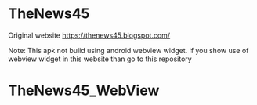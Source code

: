 # TheNews45

Original website https://thenews45.blogspot.com/

Note: This apk not bulid using android webview widget. if you show use of webview widget in this website than go to this repository 
# TheNews45_WebView
